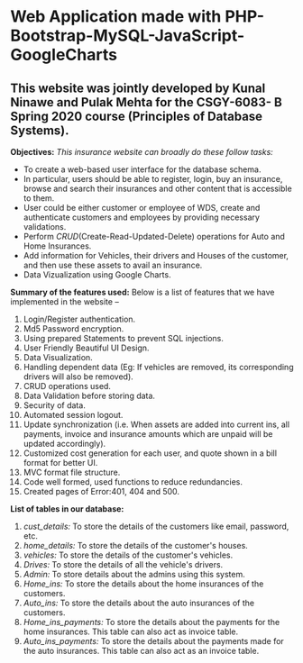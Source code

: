 # Web Application made with PHP-Bootstrap-MySQL-JavaScript-GoogleCharts
## This website was jointly developed by Kunal Ninawe and Pulak Mehta for the CSGY-6083- B Spring 2020 course (Principles of Database Systems). 

**Objectives:**
*This insurance website can broadly do these follow tasks:*
* To create a web-based user interface for the database schema.
* In particular, users should be able to register, login, buy an insurance, browse and search their insurances and other content that is accessible to them. 
* User could be either customer or employee of WDS, create and authenticate customers and employees by providing necessary validations.
* Perform *CRUD*(Create-Read-Updated-Delete) operations for Auto and Home Insurances.
* Add information for Vehicles, their drivers and Houses of the customer, and then use these assets to avail an insurance.
* Data Vizualization using Google Charts.

**Summary of the features used:**
Below is a list of features that we have implemented in the website – 
1. Login/Register authentication. 
2. Md5 Password encryption. 
3. Using prepared Statements to prevent SQL injections. 
4. User Friendly Beautiful UI Design. 
5. Data Visualization. 
6. Handling dependent data (Eg: If vehicles are removed, its corresponding drivers will also be removed). 
7. CRUD operations used. 
8. Data Validation before storing data.
9. Security of data.
10. Automated session logout. 
11. Update synchronization (i.e. When assets are added into current ins, all payments, invoice and insurance amounts which are unpaid will be updated accordingly). 
12. Customized cost generation for each user, and quote shown in a bill format for better UI. 
13. MVC format file structure. 
14. Code well formed, used functions to reduce redundancies.
15. Created pages of Error:401, 404 and 500.


**List of tables in our database:**
1. *cust_details:* To store the details of the customers like email, password, etc.
2. *home_details:* To store the details of the customer's houses.
3. *vehicles:* To store the details of the customer's vehicles.
4. *Drives:* To store the details of all the vehicle's drivers.
5. *Admin:* To store details about the admins using this system.
6. *Home_ins:* To store the details about the home insurances of the customers.
7. *Auto_ins:* To store the details about the auto insurances of the customers.
8. *Home_ins_payments:* To store the details about the payments for the home insurances. This table can also act as invoice table.
9. *Auto_ins_payments:* To store the details about the payments made for the auto insurances. This table can also act as an invoice table.
